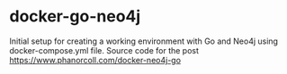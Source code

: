 # docker-go-neo4j
Initial setup for creating a working environment with Go and Neo4j using docker-compose.yml file. Source code for the post https://www.phanorcoll.com/docker-neo4j-go
